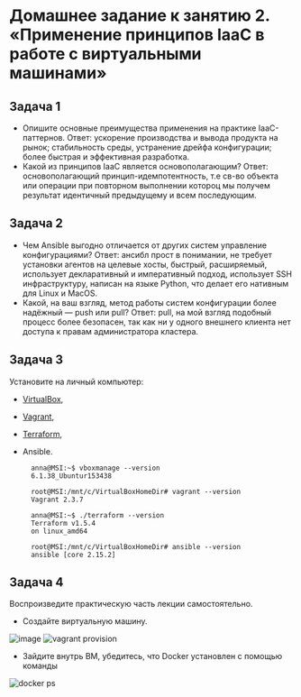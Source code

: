 # Домашнее задание к занятию 2. «Применение принципов IaaC в работе с виртуальными машинами»

## Задача 1

- Опишите основные преимущества применения на практике IaaC-паттернов.
  Ответ: ускорение производства и вывода продукта на рынок; стабильность среды, устранение дрейфа конфигурации; более быстрая и эффективная разработка.
- Какой из принципов IaaC является основополагающим?
  Ответ: основополагающий принцип-идемпотентность, т.е св-во объекта или операции при повторном выполнении котороц мы получем результат идентичный предыдущему и всем последующим.

## Задача 2

- Чем Ansible выгодно отличается от других систем управление конфигурациями?
  Ответ: ансибл прост в понимании, не требует установки агентов на целевые хосты, быстрый, расширяемый, использует декларативный и императивный подход, использует SSH инфраструктуру, написан на языке Python, что делает его нативным для Linux и MacOS.
- Какой, на ваш взгляд, метод работы систем конфигурации более надёжный — push или pull?
  Ответ: pull, на мой взгляд подобный процесс более безопасен, так как ни у одного внешнего клиента нет доступа к правам администратора кластера.


## Задача 3

Установите на личный компьютер:

- [VirtualBox](https://www.virtualbox.org/),
- [Vagrant](https://github.com/netology-code/devops-materials),
- [Terraform](https://github.com/netology-code/devops-materials/blob/master/README.md),
- Ansible.

        anna@MSI:~$ vboxmanage --version
        6.1.38_Ubuntur153438

        root@MSI:/mnt/c/VirtualBoxHomeDir# vagrant --version
        Vagrant 2.3.7

        anna@MSI:~$ ./terraform --version
        Terraform v1.5.4
        on linux_amd64

        root@MSI:/mnt/c/VirtualBoxHomeDir# ansible --version
        ansible [core 2.15.2]

## Задача 4 

Воспроизведите практическую часть лекции самостоятельно.

- Создайте виртуальную машину.

![image](https://github.com/YoungHacker1912/devops-netology/assets/93939433/0758c0bc-41a7-4ca5-8e5a-d770bfe1245b)
![vagrant provision](https://github.com/YoungHacker1912/devops-netology/assets/93939433/2702c7ba-a1de-4c8f-98b1-5d5a7cb281d0)

- Зайдите внутрь ВМ, убедитесь, что Docker установлен с помощью команды

![docker ps](https://github.com/YoungHacker1912/devops-netology/assets/93939433/f9ce0f4a-8254-4acb-aa8d-21eae34ae4a9)
